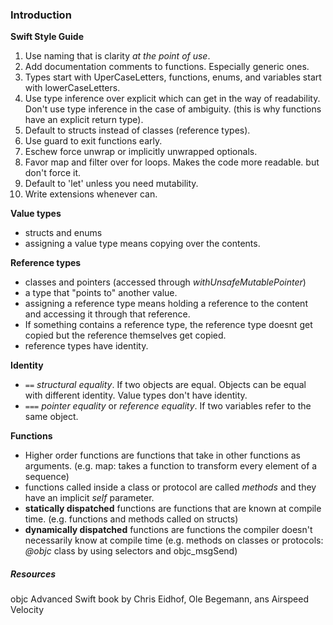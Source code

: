 ### Introduction

**Swift Style Guide**
1. Use naming that is clarity *at the point of use*.
2. Add documentation comments to functions. Especially generic ones.
3. Types start with UperCaseLetters, functions, enums, and variables start with lowerCaseLetters.
4. Use type inference over explicit which can get in the way of readability. Don't use type inference in the case of ambiguity. (this is why functions have an explicit return type).
5. Default to structs instead of classes (reference types).
6. Use guard to exit functions early.
7. Eschew force unwrap or implicitly unwrapped optionals.
8. Favor map and filter over for loops. Makes the code more readable. but don't force it.
9. Default to 'let' unless you need mutability.
10. Write extensions whenever can.

**Value types**
- structs and enums
- assigning a value type means copying over the contents.

**Reference types**
- classes and pointers (accessed through *withUnsafeMutablePointer*)
- a type that "points to" another value.
- assigning a reference type means holding a reference to the content and accessing it through that reference.
- If something contains a reference type, the reference type doesnt get copied but the reference themselves get copied.
- reference types have identity.

**Identity**
- ``` == ``` *structural equality*. If two objects are equal. Objects can be equal with different identity. Value types don't have identity.
- ``` === ``` *pointer equality* or *reference equality*. If two variables refer to the same object.

**Functions**
- Higher order functions are functions that take in other functions as arguments. (e.g. map: takes a function to transform every element of a sequence)
- functions called inside a class or protocol are called *methods* and they have an implicit *self* parameter.
- **statically dispatched** functions are functions that are known at compile time. (e.g. functions and methods called on structs)
- **dynamically dispatched** functions are functions the compiler doesn't necessarily know at compile time (e.g. methods on classes or protocols: *@objc* class by using selectors and objc_msgSend)

##### Resources
objc Advanced Swift book by Chris Eidhof, Ole Begemann, ans Airspeed Velocity